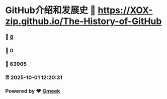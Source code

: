 # GitHub介绍和发展史 :link: https://XOX-zip.github.io/The-History-of-GitHub 
### :page_facing_up: [8](https://XOX-zip.github.io/The-History-of-GitHub/tag.html) 
### :speech_balloon: 0 
### :hibiscus: 63905 
### :alarm_clock: 2025-10-01 12:20:31 
### Powered by :heart: [Gmeek](https://github.com/Meekdai/Gmeek)
